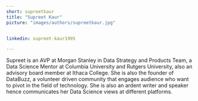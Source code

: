 ```yaml
---
short: supreetkaur
title: "Supreet Kaur"
picture: "images/authors/supreetkaur.jpg"


linkedin: supreet-kaur1995

---
```


Supreet is an AVP at Morgan Stanley in Data Strategy and Products Team, a Data Science Mentor at Columbia University and Rutgers University, also an advisory board member at Ithaca College. She is also the founder of DataBuzz, a volunteer driven community that engages audience who want to pivot in the field of technology. She is also an ardent writer and speaker hence communicates her Data Science views at different platforms.